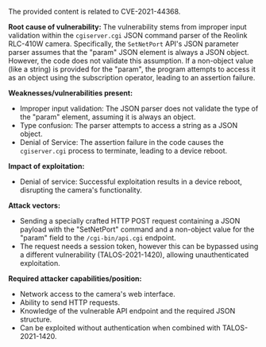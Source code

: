 The provided content is related to CVE-2021-44368.

**Root cause of vulnerability:**
The vulnerability stems from improper input validation within the `cgiserver.cgi` JSON command parser of the Reolink RLC-410W camera. Specifically, the `SetNetPort` API's JSON parameter parser assumes that the "param" JSON element is always a JSON object. However, the code does not validate this assumption. If a non-object value (like a string) is provided for the "param", the program attempts to access it as an object using the subscription operator, leading to an assertion failure.

**Weaknesses/vulnerabilities present:**
- Improper input validation: The JSON parser does not validate the type of the "param" element, assuming it is always an object.
- Type confusion: The parser attempts to access a string as a JSON object.
- Denial of Service: The assertion failure in the code causes the `cgiserver.cgi` process to terminate, leading to a device reboot.

**Impact of exploitation:**
- Denial of service: Successful exploitation results in a device reboot, disrupting the camera's functionality.

**Attack vectors:**
- Sending a specially crafted HTTP POST request containing a JSON payload with the "SetNetPort" command and a non-object value for the "param" field to the `/cgi-bin/api.cgi` endpoint.
- The request needs a session token, however this can be bypassed using a different vulnerability (TALOS-2021-1420), allowing unauthenticated exploitation.

**Required attacker capabilities/position:**
- Network access to the camera's web interface.
- Ability to send HTTP requests.
- Knowledge of the vulnerable API endpoint and the required JSON structure.
- Can be exploited without authentication when combined with TALOS-2021-1420.